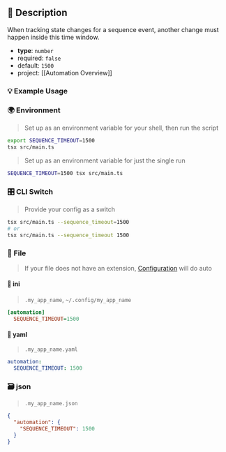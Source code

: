 ## 📜 Description

When tracking state changes for a sequence event, another change must happen inside this time window.

- **type**: `number`
- required: `false`
- default: `1500`
- project: [[Automation Overview]]

### 💡 Example Usage

### 🌍 Environment

> Set up as an environment variable for your shell, then run the script
```bash
export SEQUENCE_TIMEOUT=1500
tsx src/main.ts
```
> Set up as an environment variable for just the single run

```bash
SEQUENCE_TIMEOUT=1500 tsx src/main.ts
```
### 🎛️ CLI Switch

> Provide your config as a switch
```bash
tsx src/main.ts --sequence_timeout=1500
# or
tsx src/main.ts --sequence_timeout 1500
```
### 📁 File
>  If your file does not have an extension, [Configuration](/core/configuration) will do auto
#### 📘 ini

> `.my_app_name`, `~/.config/my_app_name`

```ini
[automation]
  SEQUENCE_TIMEOUT=1500
```
#### 📄 yaml

> `.my_app_name.yaml`

```yaml
automation:
  SEQUENCE_TIMEOUT: 1500
```
### 🗃️ json

> `.my_app_name.json`

```json
{
  "automation": {
    "SEQUENCE_TIMEOUT": 1500
  }
}
```
